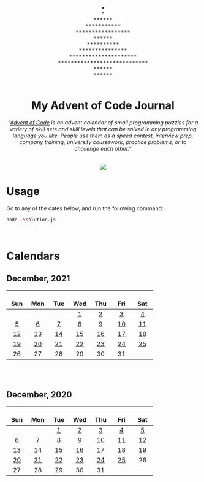 <div align="center">
  <pre>
★
*
******
***********
*****************
******
**********
***************
*********************
****************************
******
******
  </pre>
  <h1>My Advent of Code Journal</h1>
  <p><i>
  “<a href="https://adventofcode.com">Advent of Code</a> is an advent calendar of small programming puzzles for a variety of skill sets and skill levels that can be solved in any programming language you like. People use them as a speed contest, interview prep, company training, university coursework, practice problems, or to challenge each other.”
  </i></p>
  <br/>
  <img align="center" src="https://img.shields.io/badge/node.js-≥_v16.13.1-green.svg?style=for-the-badge" />
</div>

# Usage

Go to any of the dates below, and run the following command:

```bash
node .\solution.js
```

<br/>

# Calendars

## December, 2021

| &nbsp;&nbsp;&nbsp;&nbsp;&nbsp;&nbsp;&nbsp;&nbsp;&nbsp;<br/>Sun | &nbsp;&nbsp;&nbsp;&nbsp;&nbsp;&nbsp;&nbsp;&nbsp;&nbsp;<br/>Mon | &nbsp;&nbsp;&nbsp;&nbsp;&nbsp;&nbsp;&nbsp;&nbsp;&nbsp;<br/>Tue | &nbsp;&nbsp;&nbsp;&nbsp;&nbsp;&nbsp;&nbsp;&nbsp;&nbsp;<br/>Wed | &nbsp;&nbsp;&nbsp;&nbsp;&nbsp;&nbsp;&nbsp;&nbsp;&nbsp;<br/>Thu | &nbsp;&nbsp;&nbsp;&nbsp;&nbsp;&nbsp;&nbsp;&nbsp;&nbsp;<br/>Fri | &nbsp;&nbsp;&nbsp;&nbsp;&nbsp;&nbsp;&nbsp;&nbsp;&nbsp;<br/>Sat |
| :------------------------------------------------------------: | :------------------------------------------------------------: | :------------------------------------------------------------: | :------------------------------------------------------------: | :------------------------------------------------------------: | :------------------------------------------------------------: | :------------------------------------------------------------: |
|                                                                |                                                                |                                                                |                          [1](/2021/1)                          |                          [2](/2021/2)                          |                          [3](/2021/3)                          |                          [4](/2021/4)                          |
|                          [5](/2021/5)                          |                          [6](/2021/6)                          |                          [7](/2021/7)                          |                          [8](/2021/8)                          |                          [9](/2021/9)                          |                         [10](/2021/10)                         |                         [11](/2021/11)                         |
|                         [12](/2021/12)                         |                         [13](/2021/13)                         |                         [14](/2021/14)                         |                         [15](/2021/15)                         |                         [16](/2021/16)                         |                         [17](/2021/17)                         |                         [18](/2021/18)                         |
|                         [19](/2021/19)                         |                         [20](/2021/20)                         |                         [21](/2021/21)                         |                         [22](/2021/22)                         |                         [23](/2021/23)                         |                         [24](/2021/24)                         |                         [25](/2021/25)                         |
|                               26                               |                               27                               |                               28                               |                               29                               |                               30                               |                               31                               |                                                                |

<br/><br/>

## December, 2020

| &nbsp;&nbsp;&nbsp;&nbsp;&nbsp;&nbsp;&nbsp;&nbsp;&nbsp;<br/>Sun | &nbsp;&nbsp;&nbsp;&nbsp;&nbsp;&nbsp;&nbsp;&nbsp;&nbsp;<br/>Mon | &nbsp;&nbsp;&nbsp;&nbsp;&nbsp;&nbsp;&nbsp;&nbsp;&nbsp;<br/>Tue | &nbsp;&nbsp;&nbsp;&nbsp;&nbsp;&nbsp;&nbsp;&nbsp;&nbsp;<br/>Wed | &nbsp;&nbsp;&nbsp;&nbsp;&nbsp;&nbsp;&nbsp;&nbsp;&nbsp;<br/>Thu | &nbsp;&nbsp;&nbsp;&nbsp;&nbsp;&nbsp;&nbsp;&nbsp;&nbsp;<br/>Fri | &nbsp;&nbsp;&nbsp;&nbsp;&nbsp;&nbsp;&nbsp;&nbsp;&nbsp;<br/>Sat |
| :------------------------------------------------------------: | :------------------------------------------------------------: | :------------------------------------------------------------: | :------------------------------------------------------------: | :------------------------------------------------------------: | :------------------------------------------------------------: | :------------------------------------------------------------: |
|                                                                |                                                                |                          [1](/2020/1)                          |                          [2](/2020/2)                          |                          [3](/2020/3)                          |                          [4](/2020/4)                          |                          [5](/2020/5)                          |
|                          [6](/2020/6)                          |                          [7](/2020/7)                          |                          [8](/2020/8)                          |                          [9](/2020/9)                          |                         [10](/2020/10)                         |                         [11](/2020/11)                         |                         [12](/2020/12)                         |
|                         [13](/2020/13)                         |                         [14](/2020/14)                         |                         [15](/2020/15)                         |                         [16](/2020/16)                         |                         [17](/2020/17)                         |                         [18](/2020/18)                         |                         [19](/2020/19)                         |
|                         [20](/2020/20)                         |                         [21](/2020/21)                         |                         [22](/2020/22)                         |                         [23](/2020/23)                         |                         [24](/2020/24)                         |                         [25](/2020/25)                         |                               26                               |
|                               27                               |                               28                               |                               29                               |                               30                               |                               31                               |                                                                |
